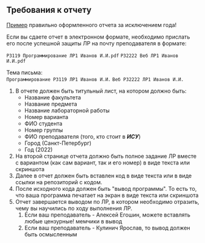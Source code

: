 ## Требования к отчету

[Пример](https://drive.google.com/file/d/1wt-oYEHBaMT8LhsUEpRPQUmuqr2E_wX5/view?usp=sharing) правильно оформленного
отчета за исключением года!

Если вы сдаете отчет в электронном формате, необходимо прислать его после успешной
защиты ЛР на почту преподавателя в формате:

`P3119 Программирование ЛР1 Иванов И.И.pdf`
`P32222 Веб ЛР1 Иванов И.И.pdf`

Тема письма:  
`Программирование P3119 ЛР1 Иванов И.И.`
`Веб P32222 ЛР1 Иванов И.И.`

1. В отчете должен быть титульный лист, на котором должно быть:
    - Название факультета
    - Название предмета
    - Название лабораторной работы
    - Номер варианта
    - ФИО студента
    - Номер группы
    - ФИО преподавателя (того, кто стоит в **_ИСУ_**)
    - Город (Санкт-Петербург)
    - Год (2022)
2. На второй странице отчета должно быть полное задание ЛР вместе с
   вариантом (как сам вариант, так и его номер) в виде текста или скриншота
3. Далее в отчет должен быть вставлен код в виде текста или в виде ссылки
   на репозиторий с кодом.
4. После исходного кода должен быть "вывод программы". То есть то, что ваша
   программа печатает на экран в виде текста или скриншота
5. Отчет завершается выводом по ЛР, в котором необходимо отразить, чему вы
   научились по ходу выполнения ЛР.
    1. Если ваш преподаватель - Алексей Егошин,
       можете вставлять любые цензурные! мемчики в вывод
    2. Если ваш преподаватель - Кулинич Ярослав, то вывод должен быть осмысленным
